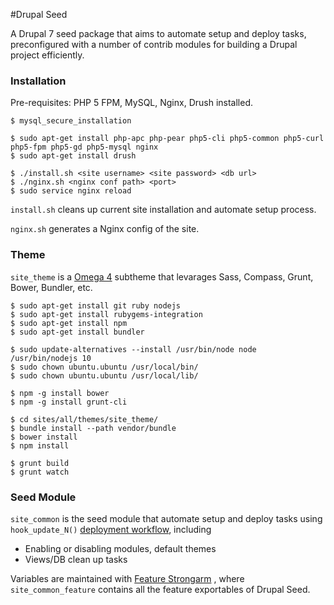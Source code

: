#Drupal Seed

A Drupal 7 seed package that aims to automate setup and deploy tasks, preconfigured with a number of contrib modules for building a Drupal project efficiently.

### Installation
Pre-requisites: PHP 5 FPM, MySQL, Nginx, Drush installed.

    $ mysql_secure_installation
    
    $ sudo apt-get install php-apc php-pear php5-cli php5-common php5-curl php5-fpm php5-gd php5-mysql nginx
    $ sudo apt-get install drush

    $ ./install.sh <site username> <site password> <db url>
    $ ./nginx.sh <nginx conf path> <port>
    $ sudo service nginx reload


`install.sh` cleans up current site installation and automate setup process.

`nginx.sh` generates a Nginx config of the site.


### Theme

`site_theme` is a [Omega 4](https://www.drupal.org/project/omega) subtheme that levarages Sass, Compass, Grunt, Bower, Bundler, etc.

    $ sudo apt-get install git ruby nodejs
    $ sudo apt-get install rubygems-integration
    $ sudo apt-get install npm
    $ sudo apt-get install bundler

    $ sudo update-alternatives --install /usr/bin/node node /usr/bin/nodejs 10
    $ sudo chown ubuntu.ubuntu /usr/local/bin/
    $ sudo chown ubuntu.ubuntu /usr/local/lib/

    $ npm -g install bower
    $ npm -g install grunt-cli
    
    $ cd sites/all/themes/site_theme/
    $ bundle install --path vendor/bundle
    $ bower install
    $ npm install

    $ grunt build
    $ grunt watch

### Seed Module

`site_common` is the seed module that automate setup and deploy tasks using `hook_update_N()` [deployment workflow](http://dcycleproject.org/blog/44/what-site-deployment-module), including 

* Enabling or disabling modules, default themes
* Views/DB clean up tasks

Variables are maintained with [Feature Strongarm](https://www.drupal.org/project/strongarm) , where `site_common_feature` contains all the feature exportables of Drupal Seed. 
